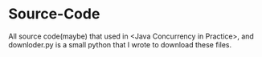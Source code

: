 # <Java-Concurrency-in-Practice> Source-Code
All source code(maybe) that used in &lt;Java Concurrency in Practice>, 
and downloder.py is a small python that I wrote to download these files.
